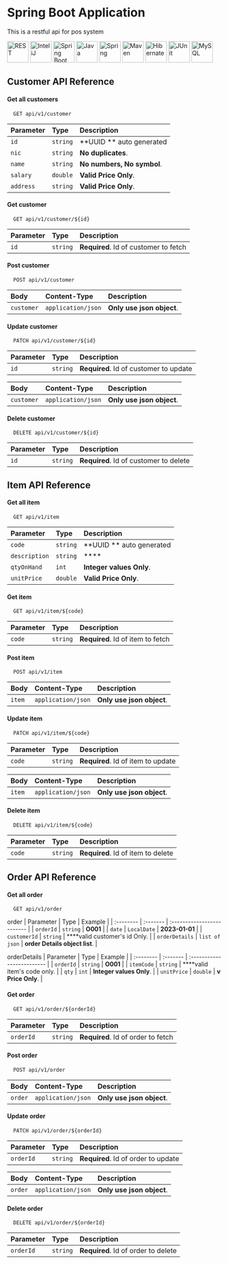 
# Spring Boot Application

This is a restful api for pos system

<img width="50" src="https://user-images.githubusercontent.com/25181517/192107858-fe19f043-c502-4009-8c47-476fc89718ad.png" alt="REST" title="REST"/>
<img width="50" src="https://user-images.githubusercontent.com/25181517/192108890-200809d1-439c-4e23-90d3-b090cf9a4eea.png" alt="InteliJ" title="InteliJ"/>
<img width="50" src="https://user-images.githubusercontent.com/25181517/183891303-41f257f8-6b3d-487c-aa56-c497b880d0fb.png" alt="Spring Boot" title="Spring Boot"/>
<img width="50" src="https://user-images.githubusercontent.com/25181517/117201156-9a724800-adec-11eb-9a9d-3cd0f67da4bc.png" alt="Java" title="Java"/>
<img width="50" src="https://user-images.githubusercontent.com/25181517/117201470-f6d56780-adec-11eb-8f7c-e70e376cfd07.png" alt="Spring" title="Spring"/>
<img width="50" src="https://user-images.githubusercontent.com/25181517/117207242-07d5a700-adf4-11eb-975e-be04e62b984b.png" alt="Maven" title="Maven"/>
<img width="50" src="https://user-images.githubusercontent.com/25181517/117207493-49665200-adf4-11eb-808e-a9c0fcc2a0a0.png" alt="Hibernate" title="Hibernate"/>
<img width="50" src="https://user-images.githubusercontent.com/25181517/117533873-484d4480-afef-11eb-9fad-67c8605e3592.png" alt="JUnit" title="JUnit"/>
<img width="50" src="https://user-images.githubusercontent.com/25181517/183896128-ec99105a-ec1a-4d85-b08b-1aa1620b2046.png" alt="MySQL" title="MySQL"/>

## Customer API Reference

#### Get all customers

```http
  GET api/v1/customer
```

| Parameter | Type     | Description                |
| :-------- | :------- | :------------------------- |
| `id` | `string` | **UUID ** auto generated |
| `nic` | `string` | **No duplicates**. |
| `name` | `string` | **No numbers, No symbol**. |
| `salary` | `double` | **Valid Price Only**. |
| `address` | `string` | **Valid Price Only**. |

#### Get customer

```http
  GET api/v1/customer/${id}
```

| Parameter | Type     | Description                       |
| :-------- | :------- | :-------------------------------- |
| `id`      | `string` | **Required**. Id of customer to fetch |

#### Post customer

```http
  POST api/v1/customer
```

| Body |      Content-Type     | Description        |
| :-------- | :-------------- | :-------------------|
| `customer`      | `application/json`| **Only use json object**.|

#### Update customer

```http
  PATCH api/v1/customer/${id}
```
| Parameter | Type     | Description                       |
| :-------- | :------- | :-------------------------------- |
| `id`      | `string` | **Required**. Id of customer to update |

| Body |      Content-Type     | Description        |
| :-------- | :-------------- | :-------------------|
| `customer`      | `application/json`| **Only use json object**.|

#### Delete customer

```http
  DELETE api/v1/customer/${id}
```
| Parameter | Type     | Description                       |
| :-------- | :------- | :-------------------------------- |
| `id`      | `string` | **Required**. Id of customer to delete |




## Item API Reference

#### Get all item

```http
  GET api/v1/item
```

| Parameter | Type     | Description                |
| :-------- | :------- | :------------------------- |
| `code` | `string` | **UUID ** auto generated |
| `description` | `string` | **** |
| `qtyOnHand` | `int` | **Integer values Only**. |
| `unitPrice` | `double` | **Valid Price Only**. |

#### Get item

```http
  GET api/v1/item/${code}
```

| Parameter | Type     | Description                       |
| :-------- | :------- | :-------------------------------- |
| `code`      | `string` | **Required**. Id of item to fetch |

#### Post item

```http
  POST api/v1/item
```

| Body |      Content-Type     | Description        |
| :-------- | :-------------- | :-------------------|
| `item`      | `application/json`| **Only use json object**.|

#### Update item

```http
  PATCH api/v1/item/${code}
```
| Parameter | Type     | Description                       |
| :-------- | :------- | :-------------------------------- |
| `code`      | `string` | **Required**. Id of item to update |

| Body |      Content-Type     | Description        |
| :-------- | :-------------- | :-------------------|
| `item`      | `application/json`| **Only use json object**.|

#### Delete item

```http
  DELETE api/v1/item/${code}
```
| Parameter | Type     | Description                       |
| :-------- | :------- | :-------------------------------- |
| `code`      | `string` | **Required**. Id of item to delete |




## Order API Reference

#### Get all order

```http
  GET api/v1/order
```
order
| Parameter | Type     | Example                |
| :-------- | :------- | :------------------------- |
| `orderId` | `string` | **O001** |
| `date` | `LocalDate` | **2023-01-01** |
| `customerId` | `string` | ****valid customer's id Only. |
| `orderDetails` | `list of json` | **order Details object list**. |

orderDetails
| Parameter | Type     | Example                |
| :-------- | :------- | :------------------------- |
| `orderId` | `string` | **O001** |
| `itemCode` | `string` | ****valid item's code only. |
| `qty` | `int` | **Integer values Only**. |
| `unitPrice` | `double` | **v Price Only**. |

#### Get order

```http
  GET api/v1/order/${orderId}
```

| Parameter | Type     | Description                       |
| :-------- | :------- | :-------------------------------- |
| `orderId`      | `string` | **Required**. Id of order to fetch |

#### Post order

```http
  POST api/v1/order
```

| Body |      Content-Type     | Description        |
| :-------- | :-------------- | :-------------------|
| `order`      | `application/json`| **Only use json object**.|

#### Update order

```http
  PATCH api/v1/order/${orderId}
```
| Parameter | Type     | Description                       |
| :-------- | :------- | :-------------------------------- |
| `orderId`      | `string` | **Required**. Id of order to update |

| Body |      Content-Type     | Description        |
| :-------- | :-------------- | :-------------------|
| `order`      | `application/json`| **Only use json object**.|

#### Delete order

```http
  DELETE api/v1/order/${orderId}
```
| Parameter | Type     | Description                       |
| :-------- | :------- | :-------------------------------- |
| `orderId`      | `string` | **Required**. Id of order to delete |



